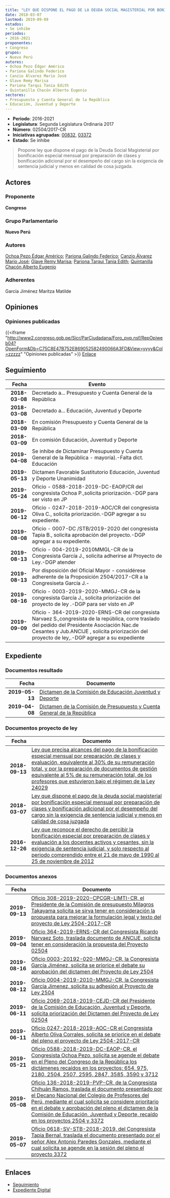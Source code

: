 ```yaml
---
title: "LEY QUE DISPONE EL PAGO DE LA DEUDA SOCIAL MAGISTERIAL POR BONIFICACIÓN ESPECIAL MENSUAL POR PREPARACIÓN DE CLASES Y BONIFICACIÓN ADICIONAL POR EL DESEMPEÑO DEL CARGO SIN LA EXIGENCIA DE SENTENCIA JUDICIAL Y MENOS EN CALIDAD DE COSA JUZGADA"
date: 2018-03-07
lastmod: 2019-09-09
estados:
- Se inhibe
periodos:
- 2016-2021
proponentes:
- Congreso
grupos:
- Nuevo Perú
autores:
- Ochoa Pezo Édgar Américo
- Pariona Galindo Federico
- Canzio Álvarez Mario José
- Glave Remy Marisa
- Pariona Tarqui Tania Edith
- Quintanilla Chacón Alberto Eugenio
sectores:
- Presupuesto y Cuenta General de la República
- Educación, Juventud y Deporte
---
```

- **Periodo**: 2016-2021
- **Legislatura**: Segunda Legislatura Ordinaria 2017
- **Número**: 02504/2017-CR
- **Iniciativas agrupadas**: [00832](../../00800/00832), [03372](../../03300/03372)
- **Estado**: Se inhibe

> Propone ley que dispone el pago de la Deuda Social Magisterial por bonificación especial mensual por preparación de clases y bonificación adicional por el desempeño del cargo sin la exigencia de sentencia judicial y menos en calidad de cosa juzgada.


## Actores

### Proponente

**Congreso**

### Grupo Parlamentario

**Nuevo Perú**

### Autores

[Ochoa Pezo Édgar Américo](mailto:mailto:eochoa@congreso.gob.pe); [Pariona Galindo Federico](mailto:mailto:fpariona@congreso.gob.pe); [Canzio Álvarez Mario José](mailto:mailto:mcanzio@congreso.gob.pe); [Glave Remy Marisa](mailto:mailto:mglave@congreso.gob.pe); [Pariona Tarqui Tania Edith](mailto:mailto:tpariona@congreso.gob.pe); [Quintanilla Chacón Alberto Eugenio](mailto:mailto:aquintanilla@congreso.gob.pe)

### Adherentes

García Jiménez Maritza Matilde

## Opiniones

### Opiniones publicadas

{{<iframe "http://www2.congreso.gob.pe/Sicr/ParCiudadana/Foro_pvp.nsf/RepOpiweb04?OpenForm&Db=C75C8E47B752E869052582490066A3FD&View=yyyy&Col=zzzzz" "Opiniones publicadas" >}}
[Enlace](http://www2.congreso.gob.pe/Sicr/ParCiudadana/Foro_pvp.nsf/RepOpiweb04?OpenForm&Db=C75C8E47B752E869052582490066A3FD&View=yyyy&Col=zzzzz)


## Seguimiento

| Fecha | Evento |
|------:|--------|
| **2018-03-08** | Decretado a... Presupuesto y Cuenta General de la República |
| **2018-03-08** | Decretado a... Educación, Juventud y Deporte |
| **2018-03-09** | En comisión Presupuesto y Cuenta General de la República |
| **2018-03-09** | En comisión Educación, Juventud y Deporte |
| **2019-04-08** | Se inhibe de Dictaminar Presupuesto y Cuenta General de la República - mayoría).-Falta dict. Educación |
| **2019-05-13** | Dictamen Favorable Sustitutorio Educación, Juventud y Deporte Unanimidad |
| **2019-05-24** | Oficio - 0588-2018-2019-DC-EAOP/CR del congresista Ochoa P.,solicita priorización.-DGP para ser visto en JP |
| **2019-06-12** | Oficio - 0247-2018-2019-AOC/CR del congresista Oliva C., solicita priorización.-DGP agregar a su expediente. |
| **2019-08-08** | Oficio - 0007-DC /STB/2019-2020 del congresista Tapia B., solicita aprobación del proyecto.-DGP agregar a su expediente. |
| **2019-08-13** | Oficio - 004-2019-2010MMGL-CR de la Congresista García J., solicita adherirse al Proyecto de Ley.-DGP atender |
| **2019-08-13** | Por disposición del Oficial Mayor - considérese adherente de la Proposición 2504/2017-CR a la Congresiseta García J.- |
| **2019-08-16** | Oficio - 0003-2019-2020-MMGJ-CR de la congresista García J., solicita priorización del proyecto de ley .-DGP para ser visto en JP |
| **2019-09-09** | Oficio - 364-2019-2020-ERNS-CR del congresista Narvaez S.,congresista de la república, corre traslado del pedido del Presidente Asociación Nac.de Cesantes y Jub.ANCIJE , solicita priorización del proyecto de ley,.-DGP agregar a su expediente |

## Expediente

### Documentos resultado

| Fecha | Documento |
|------:|-----------|
| **2019-05-13** | [Dictamen de la Comisión de Educación Juventud y Deporte](http://www.leyes.congreso.gob.pe/Documentos/2016_2021/Dictamenes/Proyectos_de_Ley/02504DC10MAY20190513.pdf) |
| **2019-04-08** | [Dictamen de la Comisión de Presupuesto y Cuenta General de la República](http://www.leyes.congreso.gob.pe/Documentos/2016_2021/Dictamenes/Proyectos_de_Ley/00832DC17MAY20190408.pdf) |

### Documentos proyecto de ley

| Fecha | Documento |
|------:|-----------|
| **2018-09-13** | [Ley que precisa alcances del pago de la bonificación especial mensual por preparación de clases y evaluación, equivalente al 30% de su remuneración total, y por la preparación de documentos de gestión equivalente al 5% de su remuneración total, de los profesores que estuvieron bajo el régimen de la Ley 24029](http://www.leyes.congreso.gob.pe/Documentos/2016_2021/Proyectos_de_Ley_y_de_Resoluciones_Legislativas/PL0337220180913.PDF) |
| **2018-03-07** | [Ley que dispone el pago de la deuda social magisterial por bonificación especial mensual por preparación de clases y bonificación adicional por el desempeño del cargo sin la exigencia de sentencia judicial y menos en calidad de cosa juzgada](http://www.leyes.congreso.gob.pe/Documentos/2016_2021/Proyectos_de_Ley_y_de_Resoluciones_Legislativas/PL0250420180307.pdf) |
| **2016-12-26** | [Ley que reconoce el derecho de percibir la bonificación especial por preparación de clases y evaluación a los docentes activos y cesantes, sin la exigencia de sentencia judicial, y solo respecto al periodo comprendido entre el 21 de mayo de 1990 al 25 de noviembre de 2012](http://www.leyes.congreso.gob.pe/Documentos/2016_2021/Proyectos_de_Ley_y_de_Resoluciones_Legislativas/PL0082820161222.pdf) |

### Documentos anexos

| Fecha | Documento |
|------:|-----------|
| **2019-09-13** | [Oficio 308-2019-2020-CPCGR-LIMTI-CR, el Presidente de la Comisión de presupuesto Milagros Takayama solicita se sirva tener en consideración la propuesta para mejorar la formulación legal y texto del proyecto de Ley 2504-2017-CR](http://www.leyes.congreso.gob.pe/Documentos/2016_2021/Oficios/Comisiones_Ordinarias/OFICIO-308-2019-2020-CPCG-LMTI-CR.pdf) |
| **2019-09-04** | [Oficio 364-2019-ERNS-CR del Congresista Ricardo Narvaez Soto, traslada documento de ANCIJE, solicita tener en consideración la propuesta del Proyecto 02504](http://www.leyes.congreso.gob.pe/Documentos/2016_2021/Oficios/Congresistas/OFICIO-364-2019-ERNS-CR.pdf) |
| **2019-08-16** | [Oficio 0003-20192-020-MMGJ-CR, la Congresista García Jiménez, solicita se priorice el debate su aprobación del dictamen del Proyecto de Ley 2504](http://www.leyes.congreso.gob.pe/Documentos/2016_2021/Oficios/Congresistas/OFICIO-0003-2019-2020-MMGJ-CR.pdf) |
| **2019-08-12** | [Oficio 0004-2019-2010-MMGJ-CR, la Congresista García Jimenez, solicita su adhesión al Proyecto de Ley 2504](http://www.leyes.congreso.gob.pe/Documentos/2016_2021/Adhesiones/Proyectos_de_Ley/OFICIO-0004-2019-2010-MMGJ-CR.pdf) |
| **2019-06-11** | [Oficio 2069-2018-2019-CEJD-CR del Presidente de la Comisión de Educación, Juventud y Deporte, solicita priorización del Dictamen del Proyecto de Ley 02504](http://www.leyes.congreso.gob.pe/Documentos/2016_2021/Oficios/Comisiones_Ordinarias/OFICIO-2069-2018-2019-CEJD-CR.pdf) |
| **2019-06-11** | [Oficio 0247-2018-2019-AOC-CR el Congresista Alberto Oliva Corrales, solicita se priorice en el debate del pleno el proyecto de Ley 2504-2017-CR](http://www.leyes.congreso.gob.pe/Documentos/2016_2021/Oficios/Congresistas/OFICIO-0247-2018-2019-AOC-CR.pdf) |
| **2019-05-21** | [Oficio 0588-2018-2019-DC-EAOP-CR, el Congresista Ochoa Pezo, solicita se agende el debate en el Pleno del Congreso de la República los dictámenes recaídos en los proyectos; 654, 975, 2180, 2504, 2507, 2595, 2847, 3585, 3590 y 3712](http://www.leyes.congreso.gob.pe/Documentos/2016_2021/Oficios/Congresistas/OFICIO-0588-2018-2019-DC-EAOP-CR.pdf) |
| **2019-05-08** | [Oficio 136-2018-2019-PVP-CR, de la Congresista Chihuán Ramos, traslada el documento presentado por el Decano Nacional del Colegio de Profesores del Perú, mediante el cual solicita se considere prioritario en el debate y aprobación del pleno el dictamen de la Comisión de Educación, Juventud y Deporte, recaído en los proyectos 2504 y 3372](http://www.leyes.congreso.gob.pe/Documentos/2016_2021/Oficios/Congresistas/OFICIO-136-2018-2019-PVP-CR.pdf) |
| **2019-05-07** | [Oficio 0618-SV-STB-2018-2019, del Congresista Tapia Bernal, traslada el documento presentado por el señor Alex Antonio Paredes Gonzales, mediante el cual solicita se agende en la sesión del pleno el proyecto 3372](http://www.leyes.congreso.gob.pe/Documentos/2016_2021/Oficios/Congresistas/OFICIO-0618-SV-STB-2018-2019.pdf) |

## Enlaces

- [Seguimiento](http://www2.congreso.gob.pe/Sicr/TraDocEstProc/CLProLey2016.nsf/f7fff46988ca05b1052578e100829cc7/7e6ddc6829feedbd05258249006ab80e?OpenDocument)
- [Expediente Digital](http://www2.congreso.gob.pe/Sicr/TraDocEstProc/CLProLey2016.nsf/f7fff46988ca05b1052578e100829cc7/7e6ddc6829feedbd05258249006ab80e?OpenDocument&Click=05257FB7005EB655.eb71d0cf91d8294e05256cdf006b5706/$Body/0.1C6C)

